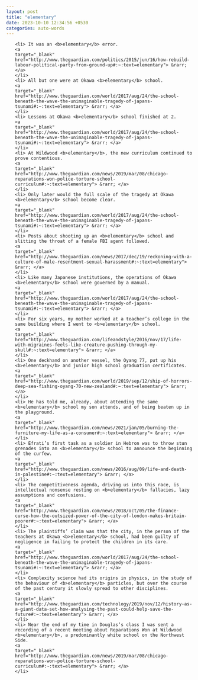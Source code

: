 ```yaml
---
layout: post
title: "elementary"
date: 2023-10-10 12:34:56 +0530
categories: auto-words
---
```

<ol>

    <li> It was an <b>elementary</b> error.
    <a 
    target="_blank" 
    href="http://www.theguardian.com/politics/2015/jun/16/how-rebuild-labour-political-party-from-ground-up#:~:text=elementary"> &rarr; </a>
    </li>
    <li> All but one were at Okawa <b>elementary</b> school.
    <a 
    target="_blank" 
    href="http://www.theguardian.com/world/2017/aug/24/the-school-beneath-the-wave-the-unimaginable-tragedy-of-japans-tsunami#:~:text=elementary"> &rarr; </a>
    </li>
    <li> Lessons at Okawa <b>elementary</b> school finished at 2.
    <a 
    target="_blank" 
    href="http://www.theguardian.com/world/2017/aug/24/the-school-beneath-the-wave-the-unimaginable-tragedy-of-japans-tsunami#:~:text=elementary"> &rarr; </a>
    </li>
    <li> At Wildwood <b>elementary</b>, the new curriculum continued to prove contentious.
    <a 
    target="_blank" 
    href="http://www.theguardian.com/news/2019/mar/08/chicago-reparations-won-police-torture-school-curriculum#:~:text=elementary"> &rarr; </a>
    </li>
    <li> Only later would the full scale of the tragedy at Okawa <b>elementary</b> school become clear.
    <a 
    target="_blank" 
    href="http://www.theguardian.com/world/2017/aug/24/the-school-beneath-the-wave-the-unimaginable-tragedy-of-japans-tsunami#:~:text=elementary"> &rarr; </a>
    </li>
    <li> Posts about shooting up an <b>elementary</b> school and slitting the throat of a female FBI agent followed.
    <a 
    target="_blank" 
    href="http://www.theguardian.com/news/2017/dec/19/reckoning-with-a-culture-of-male-resentment-sexual-harassment#:~:text=elementary"> &rarr; </a>
    </li>
    <li> Like many Japanese institutions, the operations of Okawa <b>elementary</b> school were governed by a manual.
    <a 
    target="_blank" 
    href="http://www.theguardian.com/world/2017/aug/24/the-school-beneath-the-wave-the-unimaginable-tragedy-of-japans-tsunami#:~:text=elementary"> &rarr; </a>
    </li>
    <li> For six years, my mother worked at a teacher’s college in the same building where I went to <b>elementary</b> school.
    <a 
    target="_blank" 
    href="http://www.theguardian.com/lifeandstyle/2016/nov/17/life-with-migraines-feels-like-creature-pushing-through-my-skull#:~:text=elementary"> &rarr; </a>
    </li>
    <li> One deckhand on another vessel, the Oyang 77, put up his <b>elementary</b> and junior high school graduation certificates.
    <a 
    target="_blank" 
    href="http://www.theguardian.com/world/2019/sep/12/ship-of-horrors-deep-sea-fishing-oyang-70-new-zealand#:~:text=elementary"> &rarr; </a>
    </li>
    <li> He has told me, already, about attending the same <b>elementary</b> school my son attends, and of being beaten up in the playground.
    <a 
    target="_blank" 
    href="http://www.theguardian.com/news/2021/jan/05/burning-the-furniture-my-life-as-a-consumer#:~:text=elementary"> &rarr; </a>
    </li>
    <li> Efrati’s first task as a soldier in Hebron was to throw stun grenades into an <b>elementary</b> school to announce the beginning of the curfew.
    <a 
    target="_blank" 
    href="http://www.theguardian.com/news/2016/aug/09/life-and-death-in-palestine#:~:text=elementary"> &rarr; </a>
    </li>
    <li> The competitiveness agenda, driving us into this race, is intellectual nonsense resting on <b>elementary</b> fallacies, lazy assumptions and confusions.
    <a 
    target="_blank" 
    href="http://www.theguardian.com/news/2018/oct/05/the-finance-curse-how-the-outsized-power-of-the-city-of-london-makes-britain-poorer#:~:text=elementary"> &rarr; </a>
    </li>
    <li> The plaintiffs’ claim was that the city, in the person of the teachers at Okawa <b>elementary</b> school, had been guilty of negligence in failing to protect the children in its care.
    <a 
    target="_blank" 
    href="http://www.theguardian.com/world/2017/aug/24/the-school-beneath-the-wave-the-unimaginable-tragedy-of-japans-tsunami#:~:text=elementary"> &rarr; </a>
    </li>
    <li> Complexity science had its origins in physics, in the study of the behaviour of <b>elementary</b> particles, but over the course of the past century it slowly spread to other disciplines.
    <a 
    target="_blank" 
    href="http://www.theguardian.com/technology/2019/nov/12/history-as-a-giant-data-set-how-analysing-the-past-could-help-save-the-future#:~:text=elementary"> &rarr; </a>
    </li>
    <li> Near the end of my time in Douglas’s class I was sent a recording of a recent meeting about Reparations Won at Wildwood <b>elementary</b>, a predominantly white school on the Northwest Side.
    <a 
    target="_blank" 
    href="http://www.theguardian.com/news/2019/mar/08/chicago-reparations-won-police-torture-school-curriculum#:~:text=elementary"> &rarr; </a>
    </li>